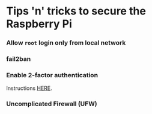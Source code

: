 # Tips 'n' tricks to secure the Raspberry Pi

### Allow `root` login **only** from local network

### fail2ban

### Enable 2-factor authentication

Instructions [HERE](https://github.com/smyrnakis/raspberry-born/blob/main/2FA.md#install-and-enable-2fa).

### Uncomplicated Firewall (UFW)

